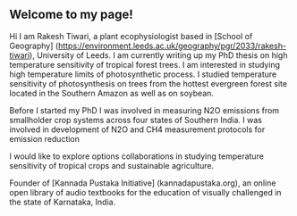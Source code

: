 ## Welcome to my page!

Hi I am Rakesh Tiwari, a plant ecophysiologist based in [School of Geography] (https://environment.leeds.ac.uk/geography/pgr/2033/rakesh-tiwari), University of Leeds. I am currently writing up my PhD thesis on high temperature sensitivity of tropical forest trees. I am interested in studying high temperature limits of photosynthetic process. I studied temperature sensitivity of photosynthesis on trees from the hottest evergreen forest site located in the Southern Amazon as well as on soybean. 

Before I started my PhD I was involved in measuring N2O emissions from smallholder crop systems across four states of Southern India. I was involved in development of N2O and CH4 measurement protocols for emission reduction 

I would like to explore options collaborations in studying temperature sensitivity of tropical crops and sustainable agriculture. 

Founder of [Kannada Pustaka Initiative] (kannadapustaka.org), an online open library of audio textbooks for the education of visually challenged in the state of Karnataka, India.  
